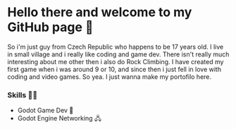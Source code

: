 # Hello there and welcome to my GitHub page 👋

So i'm just guy from Czech Republic who happens to be 17 years old. I live in small village and i really like coding and game dev. There isn't really much interesting about me other then i also do Rock Climbing. I have created my first game when i was around 9 or 10, and since then i just fell in love with coding and video games. So yea. I just wanna make my portofilo here.

### Skills 👨‍💻

 - Godot Game Dev 💾
 - Godot Engine Networking 🖧
